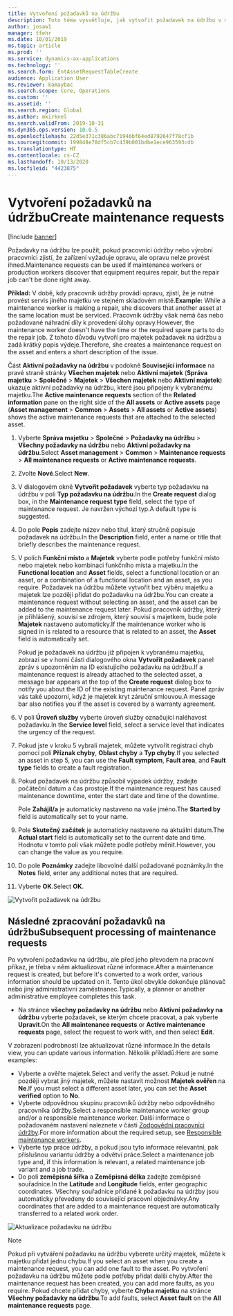 ```yaml
---
title: Vytvoření požadavků na údržbu
description: Toto téma vysvětluje, jak vytvořit požadavek na údržbu v modulu Správa majetku.
author: josaw1
manager: tfehr
ms.date: 10/01/2019
ms.topic: article
ms.prod: ''
ms.service: dynamics-ax-applications
ms.technology: ''
ms.search.form: EntAssetRequestTableCreate
audience: Application User
ms.reviewer: kamaybac
ms.search.scope: Core, Operations
ms.custom: ''
ms.assetid: ''
ms.search.region: Global
ms.author: mkirknel
ms.search.validFrom: 2019-10-31
ms.dyn365.ops.version: 10.0.5
ms.openlocfilehash: 22d5e371c386abc71946bf64ed8792647f78cf1b
ms.sourcegitcommit: 199848e78df5cb7c439b001bdbe1ece963593cdb
ms.translationtype: HT
ms.contentlocale: cs-CZ
ms.lasthandoff: 10/13/2020
ms.locfileid: "4423875"
---
```

# <a name="create-maintenance-requests"></a><span data-ttu-id="f0869-103">Vytvoření požadavků na údržbu</span><span class="sxs-lookup"><span data-stu-id="f0869-103">Create maintenance requests</span></span>

[!include [banner](../../includes/banner.md)]

 

<span data-ttu-id="f0869-104">Požadavky na údržbu lze použít, pokud pracovníci údržby nebo výrobní pracovníci zjistí, že zařízení vyžaduje opravu, ale opravu nelze provést ihned.</span><span class="sxs-lookup"><span data-stu-id="f0869-104">Maintenance requests can be used if maintenance workers or production workers discover that equipment requires repair, but the repair job can't be done right away.</span></span>

<span data-ttu-id="f0869-105">**Příklad:** V době, kdy pracovník údržby provádí opravu, zjistí, že je nutné provést servis jiného majetku ve stejném skladovém místě.</span><span class="sxs-lookup"><span data-stu-id="f0869-105">**Example:** While a maintenance worker is making a repair, she discovers that another asset at the same location must be serviced.</span></span> <span data-ttu-id="f0869-106">Pracovník údržby však nemá čas nebo požadované náhradní díly k provedení úlohy opravy.</span><span class="sxs-lookup"><span data-stu-id="f0869-106">However, the maintenance worker doesn't have the time or the required spare parts to do the repair job.</span></span> <span data-ttu-id="f0869-107">Z tohoto důvodu vytvoří pro majetek požadavek na údržbu a zadá krátký popis výdeje.</span><span class="sxs-lookup"><span data-stu-id="f0869-107">Therefore, she creates a maintenance request on the asset and enters a short description of the issue.</span></span>

<span data-ttu-id="f0869-108">Část **Aktivní požadavky na údržbu** v podokně **Související informace** na pravé straně stránky **Všechen majetek** nebo **Aktivní majetek** (**Správa majetku** \> **Společné** \> **Majetek** \> **Všechen majetek** nebo **Aktivní majetek**) ukazuje aktivní požadavky na údržbu, které jsou připojeny k vybranému majetku.</span><span class="sxs-lookup"><span data-stu-id="f0869-108">The **Active maintenance requests** section of the **Related information** pane on the right side of the **All assets** or **Active assets** page (**Asset management** \> **Common** \> **Assets** \> **All assets** or **Active assets**) shows the active maintenance requests that are attached to the selected asset.</span></span>

1. <span data-ttu-id="f0869-109">Vyberte **Správa majetku** \> **Společné** \> **Požadavky na údržbu** \> **Všechny požadavky na údržbu** nebo **Aktivní požadavky na údržbu**.</span><span class="sxs-lookup"><span data-stu-id="f0869-109">Select **Asset management** \> **Common** \> **Maintenance requests** \> **All maintenance requests** or **Active maintenance requests**.</span></span>
2. <span data-ttu-id="f0869-110">Zvolte **Nové**.</span><span class="sxs-lookup"><span data-stu-id="f0869-110">Select **New**.</span></span>
3. <span data-ttu-id="f0869-111">V dialogovém okně **Vytvořit požadavek** vyberte typ požadavku na údržbu v poli **Typ požadavku na údržbu**.</span><span class="sxs-lookup"><span data-stu-id="f0869-111">In the **Create request** dialog box, in the **Maintenance request type** field, select the type of maintenance request.</span></span> <span data-ttu-id="f0869-112">Je navržen výchozí typ.</span><span class="sxs-lookup"><span data-stu-id="f0869-112">A default type is suggested.</span></span>
4. <span data-ttu-id="f0869-113">Do pole **Popis** zadejte název nebo titul, který stručně popisuje požadavek na údržbu.</span><span class="sxs-lookup"><span data-stu-id="f0869-113">In the **Description** field, enter a name or title that briefly describes the maintenance request.</span></span>
5. <span data-ttu-id="f0869-114">V polích **Funkční místo** a **Majetek** vyberte podle potřeby funkční místo nebo majetek nebo kombinaci funkčního místa a majetku.</span><span class="sxs-lookup"><span data-stu-id="f0869-114">In the **Functional location** and **Asset** fields, select a functional location or an asset, or a combination of a functional location and an asset, as you require.</span></span> <span data-ttu-id="f0869-115">Požadavek na údržbu můžete vytvořit bez výběru majetku a majetek lze později přidat do požadavku na údržbu.</span><span class="sxs-lookup"><span data-stu-id="f0869-115">You can create a maintenance request without selecting an asset, and the asset can be added to the maintenance request later.</span></span> <span data-ttu-id="f0869-116">Pokud pracovník údržby, který je přihlášený, souvisí se zdrojem, který souvisí s majetkem, bude pole **Majetek** nastaveno automaticky.</span><span class="sxs-lookup"><span data-stu-id="f0869-116">If the maintenance worker who is signed in is related to a resource that is related to an asset, the **Asset** field is automatically set.</span></span>

    <span data-ttu-id="f0869-117">Pokud je požadavek na údržbu již připojen k vybranému majetku, zobrazí se v horní části dialogového okna **Vytvořit požadavek** panel zpráv s upozorněním na ID existujícího požadavku na údržbu.</span><span class="sxs-lookup"><span data-stu-id="f0869-117">If a maintenance request is already attached to the selected asset, a message bar appears at the top of the **Create request** dialog box to notify you about the ID of the existing maintenance request.</span></span> <span data-ttu-id="f0869-118">Panel zpráv vás také upozorní, když je majetek kryt záruční smlouvou.</span><span class="sxs-lookup"><span data-stu-id="f0869-118">A message bar also notifies you if the asset is covered by a warranty agreement.</span></span>

6. <span data-ttu-id="f0869-119">V poli **Úroveň služby** vyberte úroveň služby označující naléhavost požadavku.</span><span class="sxs-lookup"><span data-stu-id="f0869-119">In the **Service level** field, select a service level that indicates the urgency of the request.</span></span>
7. <span data-ttu-id="f0869-120">Pokud jste v kroku 5 vybrali majetek, můžete vytvořit registraci chyb pomocí polí **Příznak chyby**, **Oblast chyby** a **Typ chyby**.</span><span class="sxs-lookup"><span data-stu-id="f0869-120">If you selected an asset in step 5, you can use the **Fault symptom**, **Fault area**, and **Fault type** fields to create a fault registration.</span></span>
8. <span data-ttu-id="f0869-121">Pokud požadavek na údržbu způsobil výpadek údržby, zadejte počáteční datum a čas prostoje.</span><span class="sxs-lookup"><span data-stu-id="f0869-121">If the maintenance request has caused maintenance downtime, enter the start date and time of the downtime.</span></span>

    <span data-ttu-id="f0869-122">Pole **Zahájil/a** je automaticky nastaveno na vaše jméno.</span><span class="sxs-lookup"><span data-stu-id="f0869-122">The **Started by** field is automatically set to your name.</span></span>

10. <span data-ttu-id="f0869-123">Pole **Skutečný začátek** je automaticky nastaveno na aktuální datum.</span><span class="sxs-lookup"><span data-stu-id="f0869-123">The **Actual start** field is automatically set to the current date and time.</span></span> <span data-ttu-id="f0869-124">Hodnotu v tomto poli však můžete podle potřeby měnit.</span><span class="sxs-lookup"><span data-stu-id="f0869-124">However, you can change the value as you require.</span></span>
11. <span data-ttu-id="f0869-125">Do pole **Poznámky** zadejte libovolné další požadované poznámky.</span><span class="sxs-lookup"><span data-stu-id="f0869-125">In the **Notes** field, enter any additional notes that are required.</span></span>
12. <span data-ttu-id="f0869-126">Vyberte **OK**.</span><span class="sxs-lookup"><span data-stu-id="f0869-126">Select **OK**.</span></span>

![Vytvořit požadavek na údržbu](media/03-manage-maintenance-requests.png)

## <a name="subsequent-processing-of-maintenance-requests"></a><span data-ttu-id="f0869-128">Následné zpracování požadavků na údržbu</span><span class="sxs-lookup"><span data-stu-id="f0869-128">Subsequent processing of maintenance requests</span></span>

<span data-ttu-id="f0869-129">Po vytvoření požadavku na údržbu, ale před jeho převodem na pracovní příkaz, je třeba v něm aktualizovat různé informace.</span><span class="sxs-lookup"><span data-stu-id="f0869-129">After a maintenance request is created, but before it's converted to a work order, various information should be updated on it.</span></span> <span data-ttu-id="f0869-130">Tento úkol obvykle dokončuje plánovač nebo jiný administrativní zaměstnanec.</span><span class="sxs-lookup"><span data-stu-id="f0869-130">Typically, a planner or another administrative employee completes this task.</span></span>

- <span data-ttu-id="f0869-131">Na stránce **všechny požadavky na údržbu** nebo **Aktivní požadavky na údržbu** vyberte požadavek, se kterým chcete pracovat, a pak vyberte **Upravit**.</span><span class="sxs-lookup"><span data-stu-id="f0869-131">On the **All maintenance requests** or **Active maintenance requests** page, select the request to work with, and then select **Edit**.</span></span>

<span data-ttu-id="f0869-132">V zobrazení podrobností lze aktualizovat různé informace.</span><span class="sxs-lookup"><span data-stu-id="f0869-132">In the details view, you can update various information.</span></span> <span data-ttu-id="f0869-133">Několik příkladů:</span><span class="sxs-lookup"><span data-stu-id="f0869-133">Here are some examples:</span></span>

- <span data-ttu-id="f0869-134">Vyberte a ověřte majetek.</span><span class="sxs-lookup"><span data-stu-id="f0869-134">Select and verify the asset.</span></span> <span data-ttu-id="f0869-135">Pokud je nutné později vybrat jiný majetek, můžete nastavit možnost **Majetek ověřen** na **Ne**.</span><span class="sxs-lookup"><span data-stu-id="f0869-135">If you must select a different asset later, you can set the **Asset verified** option to **No**.</span></span>
- <span data-ttu-id="f0869-136">Vyberte odpovědnou skupinu pracovníků údržby nebo odpovědného pracovníka údržby.</span><span class="sxs-lookup"><span data-stu-id="f0869-136">Select a responsible maintenance worker group and/or a responsible maintenance worker.</span></span> <span data-ttu-id="f0869-137">Další informace o požadovaném nastavení naleznete v části [Zodpovědní pracovníci údržby](../setup-for-maintenance-requests/responsible-workers.md).</span><span class="sxs-lookup"><span data-stu-id="f0869-137">For more information about the required setup, see [Responsible maintenance workers](../setup-for-maintenance-requests/responsible-workers.md).</span></span>
- <span data-ttu-id="f0869-138">Vyberte typ práce údržby, a pokud jsou tyto informace relevantní, pak příslušnou variantu údržby a odvětví práce.</span><span class="sxs-lookup"><span data-stu-id="f0869-138">Select a maintenance job type and, if this information is relevant, a related maintenance job variant and a job trade.</span></span>
- <span data-ttu-id="f0869-139">Do polí **zeměpisná šířka** a **Zeměpisná délka** zadejte zeměpisné souřadnice.</span><span class="sxs-lookup"><span data-stu-id="f0869-139">In the **Latitude** and **Longitude** fields, enter geographic coordinates.</span></span> <span data-ttu-id="f0869-140">Všechny souřadnice přidané k požadavku na údržby jsou automaticky převedeny do související pracovní objednávky.</span><span class="sxs-lookup"><span data-stu-id="f0869-140">Any coordinates that are added to a maintenance request are automatically transferred to a related work order.</span></span> 

![Aktualizace požadavku na údržbu](media/04-manage-maintenance-requests.png)

> [!NOTE]
> <span data-ttu-id="f0869-142">Pokud při vytváření požadavku na údržbu vyberete určitý majetek, můžete k majetku přidat jednu chybu.</span><span class="sxs-lookup"><span data-stu-id="f0869-142">If you select an asset when you create a maintenance request, you can add one fault to the asset.</span></span> <span data-ttu-id="f0869-143">Po vytvoření požadavku na údržbu můžete podle potřeby přidat další chyby.</span><span class="sxs-lookup"><span data-stu-id="f0869-143">After the maintenance request has been created, you can add more faults, as you require.</span></span> <span data-ttu-id="f0869-144">Pokud chcete přidat chyby, vyberte **Chyba majetku** na stránce **Všechny požadavky na údržbu**.</span><span class="sxs-lookup"><span data-stu-id="f0869-144">To add faults, select **Asset fault** on the **All maintenance requests** page.</span></span>
